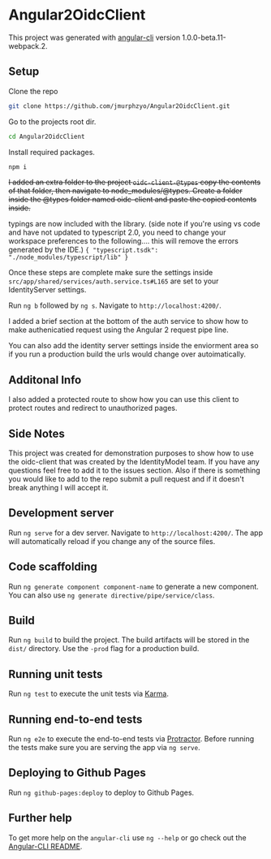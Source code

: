 # Angular2OidcClient

This project was generated with [angular-cli](https://github.com/angular/angular-cli) version 1.0.0-beta.11-webpack.2.

## Setup
Clone the repo
```bash
git clone https://github.com/jmurphzyo/Angular2OidcClient.git
```
Go to the projects root dir.
```bash
cd Angular2OidcClient
```
Install required packages.
```bash
npm i
```
<strike>I added an extra folder to the project `oidc-client-@types` copy the contents of that folder, then navigate to node_modules/@types. Create a folder inside the @types folder named oidc-client and paste the copied contents inside.</strike>

typings are now included with the library.
    (side note if you're using vs code and have not updated to typescript 2.0, you need to change your workspace preferences to the following.... this will remove the errors generated by the IDE.)
    ```
    {
        "typescript.tsdk": "./node_modules/typescript/lib"
    }
    ```

Once these steps are complete make sure the settings inside `src/app/shared/services/auth.service.ts#L165` are set to your IdentityServer settings.

Run `ng b` followed by `ng s`. Navigate to `http://localhost:4200/`.

I added a brief section at the bottom of the auth service to show how to make authenicatied request using the Angular 2 request pipe line.

You can also add the identity server settings inside the enviorment area so if you run a production build the urls would change over autoimatically.

## Additonal Info
I also added a protected route to show how you can use this client to protect routes and redirect to unauthorized pages.


##  Side Notes
This project was created for demonstration purposes to show how to use the oidc-client that was created by the IdentityModel team. If you have any questions feel free to add it to the issues section. Also if there is something you would like to add to the repo submit a pull request and if it doesn't break anything I will accept it.
    

## Development server
Run `ng serve` for a dev server. Navigate to `http://localhost:4200/`. The app will automatically reload if you change any of the source files.

## Code scaffolding

Run `ng generate component component-name` to generate a new component. You can also use `ng generate directive/pipe/service/class`.

## Build

Run `ng build` to build the project. The build artifacts will be stored in the `dist/` directory. Use the `-prod` flag for a production build.

## Running unit tests

Run `ng test` to execute the unit tests via [Karma](https://karma-runner.github.io).

## Running end-to-end tests

Run `ng e2e` to execute the end-to-end tests via [Protractor](http://www.protractortest.org/). 
Before running the tests make sure you are serving the app via `ng serve`.

## Deploying to Github Pages

Run `ng github-pages:deploy` to deploy to Github Pages.

## Further help

To get more help on the `angular-cli` use `ng --help` or go check out the [Angular-CLI README](https://github.com/angular/angular-cli/blob/master/README.md).
